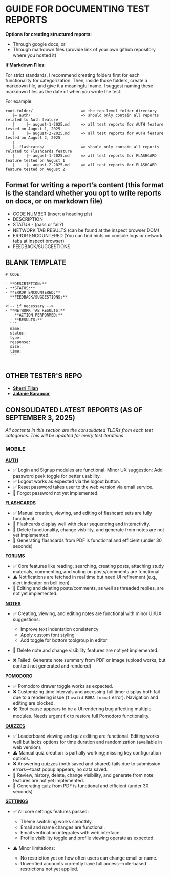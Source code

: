 # GUIDE FOR DOCUMENTING TEST REPORTS

**Options for creating structured reports:**

- Through google docs, or
- Through markdown files (provide link of your own github repository where you hosted it)

**If Markdown Files:**

For strict standards, I recommend creating folders first for each functionality for categorization. Then, inside those folders, create a markdown file, and give it a meaningful name. I suggest naming these markdown files as the date of when you wrote the test.

For example:

```
root-folder/ 		             => the top-level folder directory
   |— auth/ 		             => should only contain all reports related to Auth feature
   |     |— august-1-2025.md     => all test reports for AUTH feature tested on August 1, 2025
   |     |— august-2-2025.md     => all test reports for AUTH feature tested on August 2, 2025
   |
   |— flashcards/ 			     => should only contain all reports related to Flashcards feature
   |     |— august-1-2025.md     => all test reports for FLASHCARD feature tested on August 1
   |     |— august-2-2025.md     => all test reports for FLASHCARD feature tested on August 2

```

## Format for writing a report’s content (this format is the standard whether you opt to write reports on docs, or on markdown file)

- CODE NUMBER (insert a heading pls)
- DESCRIPTION
- STATUS - (pass or fail?)
- NETWORK TAB RESULTS (can be found at the inspect browser DOM)
- ERROR ENCOUNTERED (You can find hints on console logs or network tabs at inspect browser)
- FEEDBACK/SUGGESTIONS

## BLANK TEMPLATE

````
# CODE:

- **DESCRIPTION:**
- **STATUS:**
- **ERROR ENCOUNTERED:**
- **FEEDBACK/SUGGESTIONS:**

<!-- if necessary -->
- **NETWORK TAB RESULTS:**
  - **ACTION PERFORMED:**
  - **RESULTS:**
  ```
  name:
  status:
  type:
  response:
  size:
  time:
  ```


````

## OTHER TESTER'S REPO

- [**Sherri Tilan**](https://github.com/Tsherii/quickease_2.0-reports)
- [**Jalanie Baraocor**](https://github.com/jiyuutheosum/quickease_2.0-reports)

## CONSOLIDATED LATEST REPORTS (AS OF SEPTEMBER 3, 2025)

_All contents in this section are the consolidated TLDRs from each test categories. This will be updated for every test iterations_

### MOBILE

[**AUTH**](./mobile/auth/sept-3-2025.md)

- ✅ Login and Signup modules are functional. Minor UX suggestion: Add password peek toggle for better usability.
- ✅ Logout works as expected via the logout button.
- ✅ Reset password takes user to the web version via email service.
- 🚧 Forgot password not yet implemented.

[**FLASHCARDS**](./mobile/flashcards/sept-3-2025.md)

- ✅ Manual creation, viewing, and editing of flashcard sets are fully functional.
- 📌 Flashcards display well with clear sequencing and interactivity.
- 🚧 Delete functionality, change visbility, and generate from notes are not yet implemented.
- 📄 Generating flashcards from PDF is functional and efficient (under 30 seconds)

[**FORUMS**](./mobile/forums/sept-3-2025.md)

- ✅ Core features like reading, searching, creating posts, attaching study materials, commenting, and voting on posts/comments are functional.
- ⚠️ Notifications are fetched in real time but need UI refinement (e.g., alert indicator on bell icon).
- 🚧 Editing and deleting posts/comments, as well as threaded replies, are not yet implemented.

[**NOTES**](./mobile/notes/sept-3-2025.md)

- ✅ Creating, viewing, and editing notes are functional with minor UI/UX suggestions:

  - Improve text indentation consistency
  - Apply custom font styling
  - Add toggle for bottom toolgroup in editor

- 🚧 Delete note and change visibility features are not yet implemented.
- ❌ Failed: Generate note summary from PDF or image (upload works, but content not generated and rendered)

[**POMODORO**](./mobile/pomodoro/sept-3-2025.md)

- ✅ Pomodoro drawer toggle works as expected.
- ❌ Customizing time intervals and accessing full timer display both fail due to a rendering issue (`Invalid RGBA format` error). Navigation and editing are blocked.
- 🛠️ Root cause appears to be a UI rendering bug affecting multiple modules. Needs urgent fix to restore full Pomodoro functionality.

[**QUIZZES**](./mobile/quizzes/sept-3-2025.md)

- ✅ Leaderboard viewing and quiz editing are functional. Editing works well but lacks options for time duration and randomization (available in web version).
- ⚠️ Manual quiz creation is partially working; missing key configuration options.
- ❌ Answering quizzes (both saved and shared) fails due to submission errors—toast popup appears, no data saved.
- 🚧 Review, history, delete, change visibility, and generate from note features are not yet implemented.
- 📃 Generating quiz from PDF is functional and efficient (under 30 seconds)

[**SETTINGS**](./mobile/settings/sept-3-2025.md)

- ✅ All core settings features passed:

  - Theme switching works smoothly.
  - Email and name changes are functional.
  - Email verification integrates with web interface.
  - Profile visibility toggle and profile viewing operate as expected.

- ⚠️ Minor limitations:
  - No restriction yet on how often users can change email or name.
  - Unverified accounts currently have full access—role-based restrictions not yet applied.
